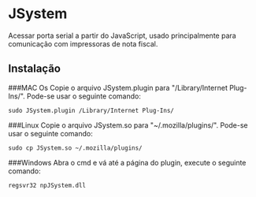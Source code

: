 # JSystem
Acessar porta serial a partir do JavaScript, usado principalmente para comunicação com impressoras de nota fiscal.

## Instalação

###MAC Os
Copie o arquivo JSystem.plugin para "/Library/Internet Plug-Ins/". Pode-se usar o seguinte comando: 
```
sudo JSystem.plugin /Library/Internet Plug-Ins/
```
###Linux
Copie o arquivo JSystem.so para "~/.mozilla/plugins/". Pode-se usar o seguinte comando:
```
sudo cp JSystem.so ~/.mozilla/plugins/
```

###Windows
Abra o cmd e vá até a página do plugin, execute o seguinte comando:
```
regsvr32 npJSystem.dll
```
